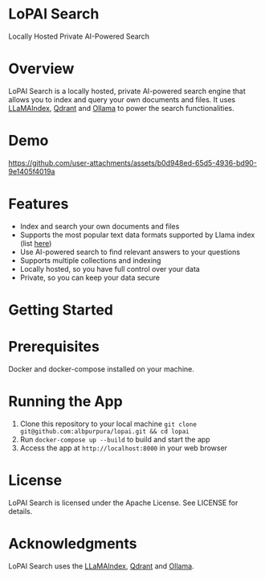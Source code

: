 LoPAI Search
================

Locally Hosted Private AI-Powered Search

# Overview

LoPAI Search is a locally hosted, private AI-powered search engine that allows you to index and query your own documents and files. It uses [LLaMAIndex](https://www.llamaindex.ai/), [Qdrant](https://qdrant.tech/) and [Ollama](https://ollama.com/) to power the search functionalities.

# Demo

https://github.com/user-attachments/assets/b0d948ed-65d5-4936-bd90-9e1405f4019a


# Features

- Index and search your own documents and files
- Supports the most popular text data formats supported by Llama index (list [here](https://docs.cloud.llamaindex.ai/llamaparse/features/supported_document_types))
- Use AI-powered search to find relevant answers to your questions
- Supports multiple collections and indexing
- Locally hosted, so you have full control over your data
- Private, so you can keep your data secure

# Getting Started

# Prerequisites
Docker and docker-compose installed on your machine.

# Running the App

1. Clone this repository to your local machine `git clone git@github.com:albpurpura/lopai.git && cd lopai`
2. Run `docker-compose up --build` to  build and start the app
3. Access the app at `http://localhost:8000` in your web browser


# License

LoPAI Search is licensed under the Apache License. See LICENSE for details.

# Acknowledgments

LoPAI Search uses the [LLaMAIndex](https://www.llamaindex.ai/), [Qdrant](https://qdrant.tech/) and [Ollama](https://ollama.com/).
